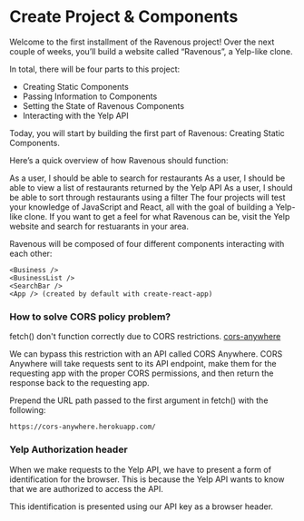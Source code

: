 
# Create Project & Components

Welcome to the first installment of the Ravenous project! Over the next couple of weeks, you’ll build a website called “Ravenous”, a Yelp-like clone.

In total, there will be four parts to this project:

- Creating Static Components
- Passing Information to Components
- Setting the State of Ravenous Components
- Interacting with the Yelp API

Today, you will start by building the first part of Ravenous: Creating Static Components.

Here’s a quick overview of how Ravenous should function:

As a user, I should be able to search for restaurants
As a user, I should be able to view a list of restaurants returned by the Yelp API
As a user, I should be able to sort through restaurants using a filter
The four projects will test your knowledge of JavaScript and React, all with the goal of building a Yelp-like clone. If you want to get a feel for what Ravenous can be, visit the Yelp website and search for restuarants in your area.

Ravenous will be composed of four different components interacting with each other:

```
<Business />
<BusinessList />
<SearchBar />
<App /> (created by default with create-react-app)
```


### How to solve CORS policy problem?

fetch() don't function correctly due to CORS restrictions. [cors-anywhere](https://cors-anywhere.herokuapp.com/)

We can bypass this restriction with an API called CORS Anywhere. CORS Anywhere will take requests sent to its API endpoint, make them for the requesting app with the proper CORS permissions, and then return the response back to the requesting app.

Prepend the URL path passed to the first argument in fetch() with the following:

`https://cors-anywhere.herokuapp.com/`


### Yelp Authorization header

When we make requests to the Yelp API, we have to present a form of identification for the browser. This is because the Yelp API wants to know that we are authorized to access the API.

This identification is presented using our API key as a browser header.